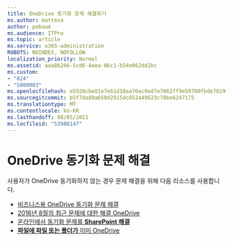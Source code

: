 ```yaml
---
title: OneDrive 동기화 문제 해결하기
ms.author: matteva
author: pebaum
ms.audience: ITPro
ms.topic: article
ms.service: o365-administration
ROBOTS: NOINDEX, NOFOLLOW
localization_priority: Normal
ms.assetid: aaa8b266-5cd6-4aea-86c1-b54e062dd2bc
ms.custom:
- "824"
- "5800003"
ms.openlocfilehash: e5928cbe81e7e61d10aa70ac9ed7e7662ff9e59700fbde7819f707a1f4b5325d
ms.sourcegitcommit: b5f7da89a650d2915dc652449623c78be6247175
ms.translationtype: MT
ms.contentlocale: ko-KR
ms.lasthandoff: 08/05/2021
ms.locfileid: "53988147"
---
```

# <a name="fix-onedrive-sync-problems"></a>OneDrive 동기화 문제 해결

사용자가 OneDrive 동기화하지 않는 경우 문제 해결을 위해 다음 리소스를 사용합니다.

- [비즈니스용 OneDrive 동기화 문제 해결](https://support.microsoft.com/office/207e983e-146d-404c-a994-672ef29e1f90)
- [2016년 8월의 최근 문제에 대한 해결 OneDrive ](https://support.office.com/article/36110213-f3f6-490d-8cb7-3833539def0b)
- [온라인에서 동기화 문제를 **SharePoint 해결**](https://support.office.com/article/207e983e-146d-404c-a994-672ef29e1f90)
- [**파일에 파일 또는 폴더가** 이미 OneDrive](https://support.microsoft.com/office/7b8044ad-438d-41db-bbbf-4f66b8890408)
